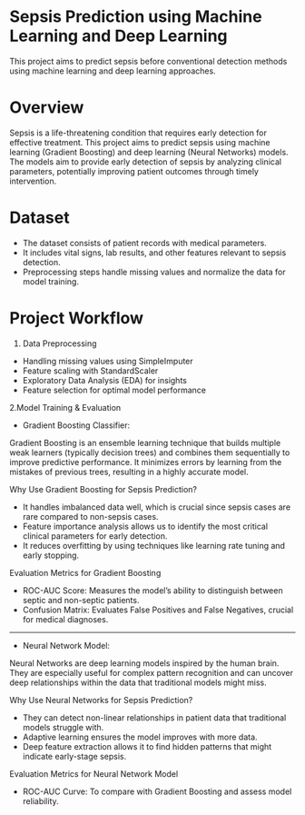 # Sepsis Prediction using Machine Learning and Deep Learning
This project aims to predict sepsis before conventional detection methods using machine learning and deep learning approaches.

# Overview
Sepsis is a life-threatening condition that requires early detection for effective treatment. This project aims to predict sepsis using machine learning (Gradient Boosting) and deep learning (Neural Networks) models.
The models aim to provide early detection of sepsis by analyzing clinical parameters, potentially improving patient outcomes through timely intervention.

# Dataset
* The dataset consists of patient records with medical parameters.
* It includes vital signs, lab results, and other features relevant to sepsis detection.
* Preprocessing steps handle missing values and normalize the data for model training.

# Project Workflow
1. Data Preprocessing

* Handling missing values using SimpleImputer
* Feature scaling with StandardScaler
* Exploratory Data Analysis (EDA) for insights
* Feature selection for optimal model performance

2.Model Training & Evaluation

* Gradient Boosting Classifier:

Gradient Boosting is an ensemble learning technique that builds multiple weak learners (typically decision trees) and combines them sequentially to improve predictive performance. It minimizes errors by learning from the mistakes of previous trees, resulting in a highly accurate model.

Why Use Gradient Boosting for Sepsis Prediction?
* It handles imbalanced data well, which is crucial since sepsis cases are rare compared to non-sepsis cases.
* Feature importance analysis allows us to identify the most critical clinical parameters for early detection.
* It reduces overfitting by using techniques like learning rate tuning and early stopping.

Evaluation Metrics for Gradient Boosting
* ROC-AUC Score: Measures the model’s ability to distinguish between septic and non-septic patients.
* Confusion Matrix: Evaluates False Positives and False Negatives, crucial for medical diagnoses.
---------------------------------------------------------------------------------------------------------------------------------------------------------------------------------------------------------------------
* Neural Network Model:

Neural Networks are deep learning models inspired by the human brain. They are especially useful for complex pattern recognition and can uncover deep relationships within the data that traditional models might miss.

Why Use Neural Networks for Sepsis Prediction?
* They can detect non-linear relationships in patient data that traditional models struggle with.
* Adaptive learning ensures the model improves with more data.
* Deep feature extraction allows it to find hidden patterns that might indicate early-stage sepsis.

Evaluation Metrics for Neural Network Model
* ROC-AUC Curve: To compare with Gradient Boosting and assess model reliability.


  
